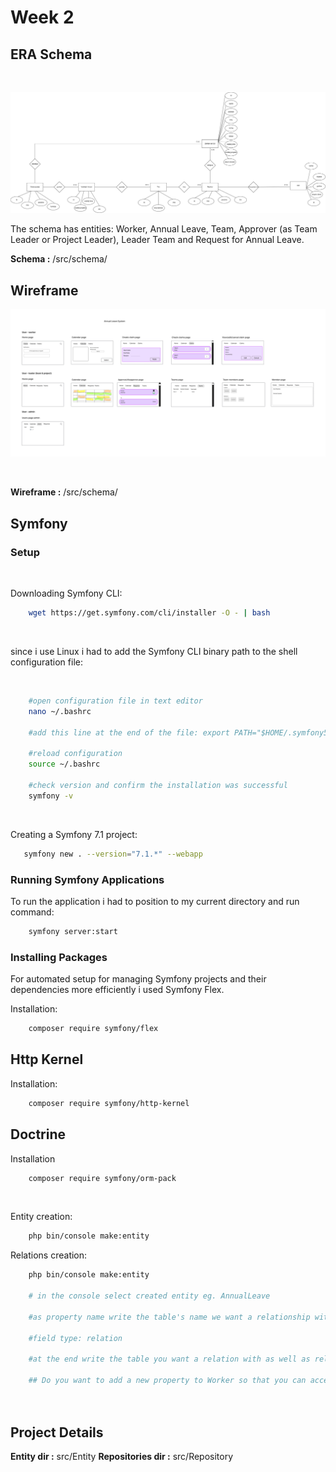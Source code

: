 # Week 2

## ERA Schema

<br>

![ER Dijagram](schemas/AnnualLeaveSchema.drawio.png)
<br>

The schema has entities: Worker, Annual Leave, Team, Approver (as Team Leader or Project Leader), Leader Team and Request for Annual Leave. <br>

**Schema :** /src/schema/

## Wireframe

![Wireframe Sketch](schemas/wireframe-project-template%202%20sketches%20(Community).jpg) 

<br>

**Wireframe :** /src/schema/

## Symfony

### Setup

<br>

Downloading Symfony CLI:
<br>

```bash
    wget https://get.symfony.com/cli/installer -O - | bash
```
<br>

since i use Linux i had to add the Symfony CLI binary path to the shell configuration file:

<br>

```bash
    #open configuration file in text editor
    nano ~/.bashrc

    #add this line at the end of the file: export PATH="$HOME/.symfony5/bin:$PATH"

    #reload configuration
    source ~/.bashrc

    #check version and confirm the installation was successful
    symfony -v
```

<br>

Creating a Symfony 7.1 project:

```bash
   symfony new . --version="7.1.*" --webapp
```

### Running Symfony Applications

To run the application i had to position to my current directory and run command: <br>

```bash
    symfony server:start
```

### Installing Packages

For automated setup for managing Symfony projects and their dependencies more efficiently i used Symfony Flex. <br>

Installation: <br>

```bash
    composer require symfony/flex
```

## Http Kernel

Installation: <br>

```bash
    composer require symfony/http-kernel
```

## Doctrine

Installation <br>

```bash
    composer require symfony/orm-pack
```
<br>

Entity creation: <br>

```bash
    php bin/console make:entity
```

Relations creation: <br>

```bash
    php bin/console make:entity

    # in the console select created entity eg. AnnualLeave

    #as property name write the table's name we want a relationship with

    #field type: relation

    #at the end write the table you want a relation with as well as relation type

    ## Do you want to add a new property to Worker so that you can access/update AnnualLeave objects from it - e.g. $worker->getAnnualLeaves()? (yes/no) - yes

    
```

## Project Details

**Entity dir :** src/Entity
**Repositories dir :** src/Repository